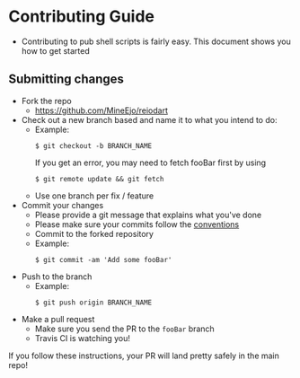 # Contributing Guide

- Contributing to pub shell scripts is fairly easy. This document shows you how to get started

## Submitting changes

- Fork the repo
    - https://github.com/MineEjo/reiodart
- Check out a new branch based and name it to what you intend to do:
    - Example:
      ```shell
      $ git checkout -b BRANCH_NAME
      ```
      If you get an error, you may need to fetch fooBar first by using
      ```shell
      $ git remote update && git fetch
      ```
    - Use one branch per fix / feature
- Commit your changes
    - Please provide a git message that explains what you've done
    - Please make sure your commits follow
      the [conventions](https://gist.github.com/robertpainsi/b632364184e70900af4ab688decf6f53#file-commit-message-guidelines-md)
    - Commit to the forked repository
    - Example:
      ```shell
      $ git commit -am 'Add some fooBar'
      ```
- Push to the branch
    - Example:
      ```shell
      $ git push origin BRANCH_NAME
      ```
- Make a pull request
    - Make sure you send the PR to the `fooBar` branch
    - Travis CI is watching you!

If you follow these instructions, your PR will land pretty safely in the main repo!
